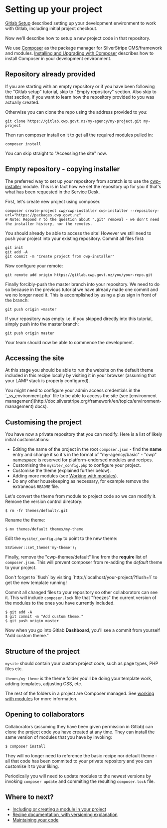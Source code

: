 <!--
title: Setting up your project
pagenumber: 3
-->

# Setting up your project

[Gitlab Setup](../development-tutorials/gitlab-setup) described setting up your development environment to work with
Gitlab, including initial project checkout.

Now we'll describe how to setup a new project code in that repository.

We use [Composer](http://getcomposer.org) as the package manager for SilverStripe CMS/framework and modules.
[Installing and Upgrading with Composer](http://doc.silverstripe.org/framework/en/installation/composer) describes
how to install Composer in your development environment.

## Repository already provided

If you are starting with an empty repository or if you have been following the "Gitlab setup" tutorial, skip to "Empty
repository" section. Also skip to that section, if you want to learn how the repository provided to you was actually
created.


Otherwise you can clone the repo using the address provided to you:

	git clone https://gitlab.cwp.govt.nz/my-agency/my-project.git my-project

Then run composer install on it to get all the required modules pulled in:

	composer install

You can skip straight to "Accessing the site" now.

## Empty repository - copying installer

The preferred way to set up your repository from scratch is to use the
[cwp-installer](https://gitlab.cwp.govt.nz/cwp/cwp-installer/) module. This is in fact how we set the repository up for
you if that's what has been requested in the Service Desk.

First, let's create new project using composer.

	composer create-project cwp/cwp-installer cwp-installer --repository-url="https://packages.cwp.govt.nz"
	# Note: Repond Y to the question about ".git" removal - we don't need the installer history, nor the remotes.

You should already be able to access the site! However we still need to push your project into your existing repository.
Commit all files first:

	git init
	git add -A
	git commit -m "Create project from cwp-installer"

Now configure your remote:

	git remote add origin https://gitlab.cwp.govt.nz/you/your-repo.git

Finally forcibly-push the master branch into your repository. We need to do so because in the previous tutorial we have
already made one commit and we no longer need it. This is accomplished by using a plus sign in front of the branch:

	git push origin +master

If your repository was empty i.e. if you skipped directly into this tutorial, simply push into the master branch:

	git push origin master

Your team should now be able to commence the development.

## Accessing the site

At this stage you should be able to run the website on the default theme included in this recipe locally by visiting it
in your browser (assuming that your LAMP stack is properly configured).

<div class="hint" markdown='1'>
You might need to configure your admin access credentials in the `_ss_environment.php` file to be able to access the
site (see [environment management](http://doc.silverstripe.org/framework/en/topics/environment-management) docs).
</div>

## Customising the project

You have now a private repository that you can modify. Here is a list of likely initial customisations:

 * Editing the name of the project in the root `composer.json` - find the **name** entry and change it so it's in the
format of "my-agency/basic" - "cwp" namespace is reserved for platform-endorsed modules and recipes.
 * Customising the `mysite/_config.php` to configure your project.
 * Customise the theme (explained further below).
 * Adding more modules (see [Working with modules](../development-tutorials/working-with-modules)).
 * Do any other housekeeping as necessary, for example remove the extraneous `README` file.

Let's convert the theme from module to project code so we can modify it. Remove the version control directory:

	$ rm -fr themes/default/.git

Rename the theme:

	$ mv themes/default themes/my-theme

Edit the `mysite/_config.php` to point to the new theme:

	SSViewer::set_theme('my-theme');

Finally, remove the "cwp-themes/default" line from the **require** list of `composer.json`. This will prevent composer
from re-adding the *default* theme to your project.

<div class="notice" markdown='1'>
Don't forget to `flush` by visiting `http://localhost/your-project/?flush=1` to get the new template running!
</div>

Commit all changed files to your repository so other collaborators can see it. This will include `composer.lock` file
that "freezes" the current version of the modules to the ones you have currently included.

	$ git add -A
	$ git commit -m "Add custom theme."
	$ git push origin master

Now when you go into Gitlab **Dashboard**, you'll see a commit from yourself "Add custom theme."

## Structure of the project

`mysite` should contain your custom project code, such as page types, PHP files etc.

`themes/my-theme` is the theme folder you'll be doing your template work, adding templates, adjusting CSS, etc.

The rest of the folders in a project are Composer managed. See [working with modules](../development-tutorials/working-with-modules)
for more information.

## Opening to collaborators

Collaborators (assuming they have been given permission in Gitlab) can clone the project code you have created at any
time. They can install the same version of modules that you have by invoking:

	$ composer install

They will no longer need to reference the basic recipe nor default theme - all that code has been commited to your
private repository and you can customise it to your liking.

Periodically you will need to update modules to the newest versions by invoking `composer update` and commiting
the resulting `composer.lock` file.

## Where to next?

* [Including or creating a module in your project](../development-tutorials/working-with-modules)
* [Recipe documentation, with versioning explanation](../recipes)
* [Maintaining your code](../maintaining-your-code)
